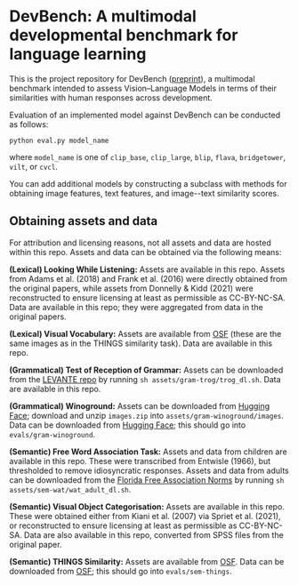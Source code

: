 # DevBench: A multimodal developmental benchmark for language learning

This is the project repository for DevBench ([preprint](https://doi.org/10.48550/arXiv.2406.10215)), a multimodal benchmark intended to assess Vision–Language Models in terms of their similarities with human responses across development.

Evaluation of an implemented model against DevBench can be conducted as follows:
```
python eval.py model_name
```
where `model_name` is one of `clip_base`, `clip_large`, `blip`, `flava`, `bridgetower`, `vilt`, or `cvcl`.

You can add additional models by constructing a subclass with methods for obtaining image features, text features, and image--text similarity scores.

## Obtaining assets and data
For attribution and licensing reasons, not all assets and data are hosted within this repo. Assets and data can be obtained via the following means:

**(Lexical) Looking While Listening:** Assets are available in this repo. Assets from Adams et al. (2018) and Frank et al. (2016) were directly obtained from the original papers, while assets from Donnelly & Kidd (2021) were reconstructed to ensure licensing at least as permissible as CC-BY-NC-SA. Data are available in this repo; they were aggregated from data in the original papers.

**(Lexical) Visual Vocabulary:** Assets are available from [OSF](https://osf.io/wb36u) (these are the same images as in the THINGS similarity task). Data are available in this repo.

**(Grammatical) Test of Reception of Grammar:** Assets can be downloaded from the [LEVANTE repo](https://github.com/levante-framework/core-tasks/tree/main/assets/TROG/original) by running `sh assets/gram-trog/trog_dl.sh`. Data are available in this repo.

**(Grammatical) Winoground:** Assets can be downloaded from [Hugging Face](https://huggingface.co/datasets/facebook/winoground/tree/main/data); download and unzip `images.zip` into `assets/gram-winoground/images`. Data can be downloaded from [Hugging Face](https://huggingface.co/datasets/facebook/winoground/blob/main/statistics/model_scores/human.jsonl); this should go into `evals/gram-winoground`. 

**(Semantic) Free Word Association Task:** Assets and data from children are available in this repo. These were transcribed from Entwisle (1966), but thresholded to remove idiosyncratic responses. Assets and data from adults can be downloaded from the [Florida Free Association Norms](http://w3.usf.edu/FreeAssociation/) by running `sh assets/sem-wat/wat_adult_dl.sh`.

**(Semantic) Visual Object Categorisation:** Assets are available in this repo. These were obtained either from Kiani et al. (2007) via Spriet et al. (2021), or reconstructed to ensure licensing at least as permissible as CC-BY-NC-SA. Data are also available in this repo, converted from SPSS files from the original paper.

**(Semantic) THINGS Similarity:** Assets are available from [OSF](https://osf.io/wb36u). Data can be downloaded from [OSF](https://osf.io/w75eu); this should go into `evals/sem-things`.
